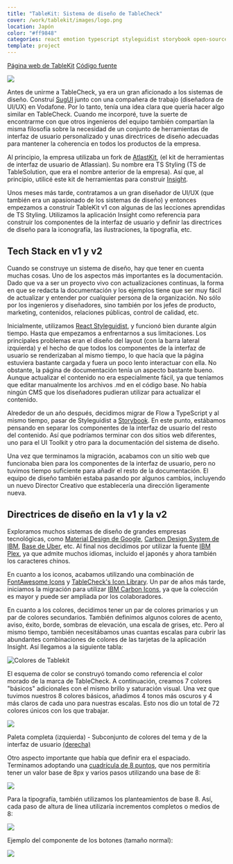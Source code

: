 ```yaml
---
title: "TableKit: Sistema de diseño de TableCheck"
cover: /work/tablekit/images/logo.png
location: Japón
color: "#ff9848"
categories: react emotion typescript styleguidist storybook open-source web inverted featured
template: project
---
```


<p class="align-center">
<a class="btn external" role="button" href="https://tablekit.tablecheck.com" target="_blank">Página web de TableKit</a>
<a class="btn github" role="button" href="https://github.com/tablecheck/tablekit" target="_blank">Código fuente</a>
</p>

![](/work/tablekit/images/1.png)

Antes de unirme a TableCheck, ya era un gran aficionado a los sistemas de diseño. Construí [SugUI](/sugui) junto con una compañera de trabajo (diseñadora de UI/UX) en Vodafone. Por lo tanto, tenía una idea clara que quería hacer algo similar en TableCheck. Cuando me incorporé, tuve la suerte de encontrarme con que otros ingenieros del equipo también compartían la misma filosofía sobre la necesidad de un conjunto de herramientas de interfaz de usuario personalizado y unas directrices de diseño adecuadas para mantener la coherencia en todos los productos de la empresa.

Al principio, la empresa utilizaba un fork de [AtlastKit](https://atlaskit.atlassian.com/), (el kit de herramientas de interfaz de usuario de Atlassian). Su nombre era TS Styling (TS de TableSolution, que era el nombre anterior de la empresa). Así que, al principio, utilicé este kit de herramientas para construir [Insight](/insight).

Unos meses más tarde, contratamos a un gran diseñador de UI/UX (que también era un apasionado de los sistemas de diseño) y entonces empezamos a construir TableKit v1 con algunas de las lecciones aprendidas de TS Styling. Utilizamos la aplicación Insight como referencia para construir los componentes de la interfaz de usuario y definir las directrices de diseño para la iconografía, las ilustraciones, la tipografía, etc.

## Tech Stack en v1 y v2

Cuando se construye un sistema de diseño, hay que tener en cuenta muchas cosas. Uno de los aspectos más importantes es la documentación. Dado que va a ser un proyecto vivo con actualizaciones continuas, la forma en que se redacta la documentación y los ejemplos tiene que ser muy fácil de actualizar y entender por cualquier persona de la organización. No sólo por los ingenieros y diseñadores, sino también por los jefes de producto, marketing, contenidos, relaciones públicas, control de calidad, etc.

Inicialmente, utilizamos [React Styleguidist](https://react-styleguidist.js.org/), y funcionó bien durante algún tiempo. Hasta que empezamos a enfrentarnos a sus limitaciones. Los principales problemas eran el diseño del layout (con la barra lateral izquierda) y el hecho de que todos los componentes de la interfaz de usuario se renderizaban al mismo tiempo, lo que hacía que la página estuviera bastante cargada y fuera un poco lento interactuar con ella. No obstante, la página de documentación tenía un aspecto bastante bueno. Aunque actualizar el contenido no era especialmente fácil, ya que teníamos que editar manualmente los archivos .md en el código base. No había ningún CMS que los diseñadores pudieran utilizar para actualizar el contenido.

Alrededor de un año después, decidimos migrar de Flow a TypeScript y al mismo tiempo, pasar de Styleguidist a [Storybook](https://storybook.js.org/). En este punto, estábamos pensando en separar los componentes de la interfaz de usuario del resto del contenido. Así que podríamos terminar con dos sitios web diferentes, uno para el UI Toolkit y otro para la documentación del sistema de diseño.

Una vez que terminamos la migración, acabamos con un sitio web que funcionaba bien para los componentes de la interfaz de usuario, pero no tuvimos tiempo suficiente para añadir el resto de la documentación. El equipo de diseño también estaba pasando por algunos cambios, incluyendo un nuevo Director Creativo que establecería una dirección ligeramente nueva.

## Directrices de diseño en la v1 y la v2

Exploramos muchos sistemas de diseño de grandes empresas tecnológicas, como [Material Design de Google](https://material.io/design), [Carbon Design System de IBM](https://carbondesignsystem.com/), [Base de Uber](https://baseweb.design/), etc. Al final nos decidimos por utilizar la fuente [IBM Plex](https://www.ibm.com/plex/), ya que admite muchos idiomas, incluido el japonés y ahora también los caracteres chinos.

En cuanto a los iconos, acabamos utilizando una combinación de [FontAwesome Icons](https://fontawesome.com/) y [TableCheck's Icon Library](https://github.com/tablecheck/tablecheck-icons). Un par de años más tarde, iniciamos la migración para utilizar [IBM Carbon Icons](https://carbondesignsystem.com/guidelines/icons/library/), ya que la colección es mayor y puede ser ampliada por los colaboradores.

En cuanto a los colores, decidimos tener un par de colores primarios y un par de colores secundarios. También definimos algunos colores de acento, aviso, éxito, borde, sombras de elevación, una escala de grises, etc. Pero al mismo tiempo, también necesitábamos unas cuantas escalas para cubrir las abundantes combinaciones de colores de las tarjetas de la aplicación Insight. Así llegamos a la siguiente tabla:

<p class="align-center">
<img src="/work/tablekit/images/2.gif" alt="Colores de Tablekit" />
</p>

El esquema de color se construyó tomando como referencia el color morado de la marca de TableCheck. A continuación, creamos 7 colores "básicos" adicionales con el mismo brillo y saturación visual. Una vez que tuvimos nuestros 8 colores básicos, añadimos 4 tonos más oscuros y 4 más claros de cada uno para nuestras escalas. Esto nos dio un total de 72 colores únicos con los que trabajar.

![](/work/tablekit/images/3.png)

Paleta completa (izquierda) - Subconjunto de colores del tema y de la interfaz de usuario [(derecha)](/work/tablekit/images/4.png)

Otro aspecto importante que había que definir era el espaciado. Terminamos adoptando una [cuadrícula de 8 puntos](https://spec.fm/specifics/8-pt-grid), que nos permitiría tener un valor base de 8px y varios pasos utilizando una base de 8:

![](/work/tablekit/images/5.png)

Para la tipografía, también utilizamos los planteamientos de base 8. Así, cada paso de altura de línea utilizaría incrementos completos o medios de 8:

![](/work/tablekit/images/6.png)

Ejemplo del componente de los botones (tamaño normal):

![](/work/tablekit/images/7.png)